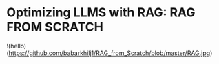 # Optimizing LLMS with RAG: RAG FROM SCRATCH


!(hello)(https://github.com/babarkhilj1/RAG_from_Scratch/blob/master/RAG.jpg)
